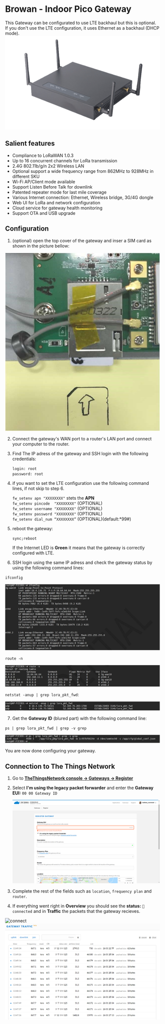 # Browan - Indoor Pico Gateway

This Gateway can be configurated to use LTE backhaul but this is optional.  
If you don't use the LTE configuration, it uses Ethernet as a backhaul (DHCP mode).  
![pico-gateway](pico-gateway.png)

## Salient features

- Compliance to LoRaWAN 1.0.3
- Up to 16 concurrent channels for LoRa transmission
- 2.4G 802.11b/g/n 2x2 Wireless LAN
- Optional support a wide frequency range from 862MHz to
928MHz in different SKU
- Wi-Fi AP/Client mode available
- Support Listen Before Talk for downlink
- Patented repeater mode for last mile coverage
- Various Internet connection: Ethernet, Wireless bridge,
3G/4G dongle
- Web UI for LoRa and network configuration
- Cloud service for gateway health monitoring
- Support OTA and USB upgrade

## Configuration

1. (optional) open the top cover of the gateway and inser a SIM card as shown in the picture bellow:

![inside of the gateway](inside.png)

2. Connect the gateway's WAN port to a router's LAN port and connect your computer to the router.
3. Find The IP adress of the gateway and SSH login with the following credentials:  

   `login: root`  
   `password: root`
   
4. if you want to set the LTE configuration use the following command lines, if not skip to step 6.

    `fw_setenv apn "XXXXXXXX"` stets the **APN**  
    `fw_setenv pincode  "XXXXXXXX"` (OPTIONAL)  
    `fw_setenv username "XXXXXXXX"` (OPTIONAL)  
    `fw_setenv password "XXXXXXXX"` (OPTIONAL)  
    `fw_setenv dial_num “XXXXXXXX”` (OPTIONAL)(default:*99#)
   
5. reboot the gateway:

    `sync;reboot`
   
    If the Internet LED is **Green** it means that the gateway is correctly configured with LTE.

6. SSH login using the same IP adress and check the gateway status by using the following command lines:
  
  `ifconfig`
  
   ![ifconfig](ifconfig.png)

   `route -n`
   
   ![route -n](route.png)

   `netstat -anup | grep lora_pkt_fwd`:
   
   ![netstat](netstat.png)
   
7. Get the **Gateway ID** (blured part) with the following command line:

  `ps | grep lora_pkt_fwd | grep -v grep`
  
   ![lora_pkt_fwd](lora_pkt_fwd.png)

You are now done configuring your gateway.

## Connection to The Things Network

1. Go to [**TheThingsNetwork console -> Gateways -> Register**](https://console.thethingsnetwork.org/gateways/register)
2. Select **I'm using the legacy packet forwarder** and enter the **Gateway EUI:** `00 00 Gateway ID`

   ![register](register.png)
   
3. Complete the rest of the fields such as `location`, `frequency plan` and `router`.
4. If everything went right in **Overview** you should see the **status:** `🧶connected` and in **Traffic** the packets that the gateway recieves.

![connect](connect.png)
![trafic](trafic.png)
